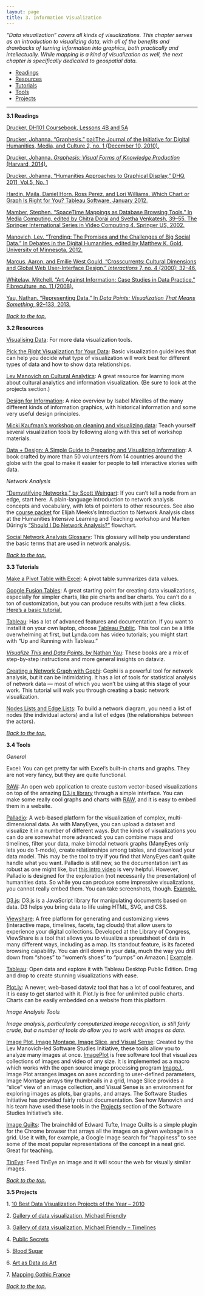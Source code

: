 ```yaml
---
layout: page
title: 3. Information Visualization
---
```

<a name="top">*“Data visualization” covers all kinds of visualizations. This chapter serves as an introduction to visualizing data, with all of the benefits and drawbacks of turning information into graphics, both practically and intellectually. While mapping is a kind of visualization as well, the next chapter is specifically dedicated to geospatial data.*</a>

+ <a href="#readings">Readings</a>
+ <a href="#resources">Resources</a>
+ <a href="#tutorials">Tutorials</a>
+ <a href="#tools">Tools</a>
+ <a href="#projects">Projects</a>

---
<a name="readings">**3.1 Readings**</a>

[Drucker, DH101 Coursebook, Lessons 4B and 5A](http://dh101.humanities.ucla.edu/)

[Drucker, Johanna. “Graphesis.” paj:The Journal of the Initiative for Digital Humanities, Media, and Culture 2, no. 1 (December 10, 2010).](http://journals.tdl.org/paj/index.php/paj/article/view/4)

[Drucker, Johanna. *Graphesis: Visual Forms of Knowledge Production* (Harvard, 2014).](http://flowingdata.com/data-points/DataPoints-Ch3.pdf)

[Drucker, Johanna, “Humanities Approaches to Graphical Display,” DHQ, 2011, Vol.5, No. 1](http://www.digitalhumanities.org/dhq/vol/5/1/000091/000091.html)

[Hardin, Maila, Daniel Horn, Ross Perez, and Lori Williams. Which Chart or Graph Is Right for You? Tableau Software, January 2012.](https://iuspug.iu.edu/sites/bi/tableau/Shared%20Documents/Which%20chart%20for%20you.pdf)

[Mamber, Stephen. “Space­Time Mappings as Database Browsing Tools.” In Media Computing, edited by Chitra Dorai and Svetha Venkatesh, 39–55. The Springer International Series in Video Computing 4. Springer US, 2002.](http://link.springer.com/chapter/10.1007/978%C2%AD1%C2%AD4615%C2%AD1119%C2%AD9_3)

[Manovich, Lev. “Trending: The Promises and the Challenges of Big Social Data.” In Debates in the Digital Humanities, edited by Matthew K. Gold, University of Minnesota, 2012. ](http://manovich.net/index.php/projects/trending-the-promises-and-the-challenges-of-big-social-data)

[Marcus, Aaron, and Emilie West Gould. “Crosscurrents: Cultural Dimensions and Global Web User-Interface Design.” *Interactions* 7, no. 4 (2000): 32–46.](http://www.amanda.com/cms/uploads/media/AMA_CulturalDimensionsGlobalWebDesign.pdf)

[Whitelaw, Mitchell. “Art Against Information: Case Studies in Data Practice.” Fibreculture, no. 11 (2008).](http://eleven.fibreculturejournal.org/fcj-067-art-against-information-case-studies-in-data-practice/)

[Yau, Nathan. “Representing Data.” In *Data Points: Visualization That Means Something*, 92–133, 2013. ](http://flowingdata.com/data-points/DataPoints-Ch3.pdf)

<a href="#top">*Back to the top.*</a>

<a name="resources">**3.2 Resources**</a>

[Visualising Data](http://www.visualisingdata.com/resources/): For more data visualization tools.

[Pick the Right Visualization for Your Data](http://blog.silk.co/post/120086012962/picking-the-right-visualization-for-your-data): Basic visualization guidelines that can help you decide what type of visualization will work best for different types of data and how to show data relationships.

[Lev Manovich on Cultural Analytics](http://lab.softwarestudies.com/p/cultural-analytics.html): A great resource for learning more about cultural analytics and
information visualization. (Be sure to look at the projects section.)

[Design for Information](https://www.amazon.com/Design-Information-Introduction-Histories-Visualizations/dp/1592538061?ie=UTF8&keywords=design%20for%20information&qid=1405989340&ref_=sr_1_1&s=books&sr=1-1): A nice overview by Isabel Mireilles of the many different kinds of information graphics, with historical information and some very useful design principles.

[Micki Kaufman’s workshop on cleaning and visualizing data](http://www.mickikaufman.com/dfw-tools/): Teach yourself several visualization tools by following along with this set of workshop
materials.

[Data + Design: A Simple Guide to Preparing and Visualizing Information](https://infoactive.co/data-design): A book crafted by more than 50 volunteers from 14 countries around the globe with the goal to make it easier for people to tell interactive stories with data.

*Network Analysis*

[“Demystifying Networks,” by Scott Weingart](http://www.scottbot.net/HIAL/?p=6279): If you can’t tell a node from an edge, start here. A plain-language introduction to network analysis concepts and vocabulary, with lots of pointers to other resources. See also the [course packet](http://www.dhtraining.org/hilt/course/network-analysis-and-visualization/) for Elijah Meeks’s Introduction to Network Analysis class at the Humanities Intensive Learning and Teaching workshop and Marten Düring’s [“Should I Do Network Analysis?”](https://www.dropbox.com/s/l0ywtunzm00yd8r/shouldidonetworkanalysis.jpg?dl=0) flowchart.

[Social Network Analysis Glossary](http://miriamposner.com/dh101f15/wp-content/uploads/2015/10/Social-Network-Analysis-Glossary.docx): This glossary will help you understand the basic terms that are used in network analysis.

<a href="#top">*Back to the top.*</a>

<a name="tutorials">**3.3 Tutorials**</a>

[Make a Pivot Table with Excel](http://miriamposner.com/dh101f15/index.php/tutorials-and-resources/make-a-pivot-table-with-excel/): A pivot table summarizes data values.

[Google Fusion Tables](https://support.google.com/fusiontables/answer/2571232): A great starting point for creating data visualizations, especially for simpler charts, like pie charts and bar charts. You can’t do a ton of customization, but you can produce results with just a few clicks. [Here’s a basic tutorial.](http://miriamposner.com/blog/google-fusion-table-basics-with-ius-cushman-collection/)

[Tableau](http://get.tableau.com/trial/tableau-software.html?cid=701600000005cS4&ls=Paid%20Search&lsd=Google%20AdWords%20-%20Tableau%20-%20Free%20Trial&adgroup=Tableau%20-%20Exact&kw=tableau&adused=75054289935&distribution=search&gclid=Cj0KEQjw75yxBRD78uqEnuG-5vcBEiQAQbaxSJtqA3asFnYSUn9PFPAkuvKKootDA8qJJrkmmmfMt5saAtki8P8HAQ): Has a lot of advanced features and documentation. If you want to install it on your own laptop, choose [Tableau Public](https://public.tableau.com/s/). This tool can be a little overwhelming at first, but Lynda.com has video tutorials; you might start with “Up and Running with Tableau.”

[*Visualize This* and *Data Points*, by Nathan Yau](http://www.amazon.com/Nathan-Yau/e/B004S83IUE): These books are a mix of step-by-step instructions and more general insights on dataviz.

[Creating a Network Graph with Gephi](http://miriamposner.com/dh101f15/index.php/creating-a-network-graph-with-gephi/): Gephi is a powerful tool for network analysis, but it can be intimidating. It has a lot of tools for statistical analysis of network data — most of which you won’t be using at this stage of your work. This tutorial will walk you through creating a basic network visualization.

[Nodes Lists and Edge Lists](http://miriamposner.com/dh101f15/index.php/tutorials-and-resources/node-lists-and-edge-lists/): To build a network diagram, you need a list of nodes (the individual actors) and a list of edges (the relationships between the actors).

<a href="#top">*Back to the top.*</a>

<a name="tools">**3.4 Tools**</a>

*General*

Excel: You can get pretty far with Excel’s built-in charts and graphs. They are not very fancy, but they are quite functional.

[RAW](http://raw.densitydesign.org/): An open web application to create custom vector-based visualizations on top of the amazing [D3.js library](http://d3js.org/) through a simple interface. You can make some really cool graphs and charts with [RAW](http://app.raw.densitydesign.org/), and it is easy to embed them in a website.

[Palladio](http://palladio.designhumanities.org/): A web-based platform for the visualization of complex, multi-dimensional data. As with ManyEyes, you can upload a dataset and visualize it in a number of different ways. But the kinds of visualizations you can do are somewhat more advanced: you can combine maps and timelines, filter your data, make bimodal network graphs (ManyEyes only lets you do 1-mode), create relationships among tables, and download your data model. This may be the tool to try if you find that ManyEyes can’t quite handle what you want. Palladio is still new, so the documentation isn’t as robust as one might like, but [this intro video](http://hdlab.stanford.edu/lab-notebook/palladio/2014/06/20/full-video-tutorial/) is very helpful. However, Palladio is designed for the exploration (not necessarily the presentation) of humanities data. So while you can produce some impressive visualizations, you cannot really embed them. You can take
screenshots, though. [Example](http://ricedh.github.io/01-palladio.html)[.](http://palladio.designhumanities.org/)

[D3.js](https://d3js.org/): D3.js is a JavaScript library for manipulating documents based on data. D3 helps you bring data to life using HTML, SVG, and CSS.

[Viewshare](http://viewshare.org/): A free platform for generating and customizing views (interactive maps, timelines, facets, tag clouds) that allow users to experience your digital collections. Developed at the Library of Congress, ViewShare is a tool that allows you to visualize a spreadsheet of data in many different ways, including as a map. Its standout feature, is its faceted browsing capability. You can drill down in your data, much the way you drill down from “shoes” to “women’s shoes” to “pumps” on Amazon.] [Example](http://viewshare.org/views/drevans/swag-diplomacy-black-travel-memoirs/).

[Tableau](http://www.tableausoftware.com/): Open data and explore it with Tableau Desktop Public Edition. Drag and drop to create stunning visualizations with ease.

[Plot.ly](https://plot.ly/): A newer, web-based dataviz tool that has a lot of cool features, and it is easy to get started with it. Plot.ly is free for unlimited public charts. Charts can be easily embedded on a website from this platform.

*Image Analysis Tools*

*Image analysis, particularly computerized image recognition, is still fairly crude, but a number of tools do allow you to work with images as data.*

[Image Plot, Image Montage, Image Slice, and Visual Sense](http://lab.softwarestudies.com/p/software-for-digital-humanities.html): Created by the Lev Manovich-led Software Studies Initiative, these tools allow you to analyze many images at once.
[ImagePlot](http://lab.softwarestudies.com/p/imageplot.html) is free software tool that visualizes collections of images and video of any size. It is implemented as a macro which works with the open source
image processing program [ImageJ](http://rsbweb.nih.gov/ij/)[.](http://lab.softwarestudies.com/p/imageplot.html). Image Plot arranges images on axes according to user-defined parameters, Image Montage arrays tiny thumbnails in a grid, Image Slice provides a “slice” view of an image collection, and Visual Sense is an environment for exploring images as plots, bar graphs, and arrays. The Software Studies Initiative has provided fairly robust documentation. See how Manovich and his team have used these tools in the [Projects](http://lab.softwarestudies.com/p/research_14.html) section of the Software Studies Initiative’s site.

[Image Quilts](http://imagequilts.com/): The brainchild of Edward Tufte, Image Quilts is a simple plugin for the Chrome browser that arrays all the images on a given webpage in a grid. Use it with, for example, a Google Image search for “happiness” to see some of the most popular representations of the concept in a neat grid. Great for teaching.

[TinEye](https://www.tineye.com/): Feed TinEye an image and it will scour the web for visually similar images.

<a href="#top">*Back to the top.*</a>

<a name="projects">**3.5 Projects**</a>

1\. [10 Best Data Visualization Projects of the Year – 2010](http://flowingdata.com/2010/12/14/10-best-data-visualization-projects-of-the-year-%E2%80%93-2010/)

2\. [Gallery of data visualization, Michael Friendly](http://www.datavis.ca/gallery/)

3\. [Gallery of data visualization, Michael Friendly – Timelines](http://www.datavis.ca/gallery/timelines.php)

4\. [Public Secrets](http://vectors.usc.edu/projects/index.php?project=57)

5\. [Blood Sugar](http://vectorsjournal.org/issues/6/bloodsugar/)

6\. [Art as Data as Art](http://blog.ironholds.org/art-as-data-as-art/)

7\. [Mapping Gothic France](http://mappinggothic.org/)

<a href="#top">*Back to the top.*</a>
